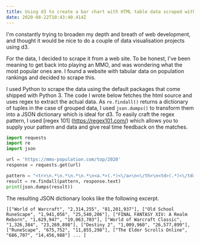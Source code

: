 ```yaml
---
title: Using d3 to create a bar chart with HTML table data scraped with Python
date: 2020-08-22T10:43:40.414Z
---
```

I'm constantly trying to broaden my depth and breath of web development, and thought it would be nice to do a couple of data visualisation projects using d3.

For the data, I decided to scrape it from a web site. To be honest, I've been meaning to get back into playing an MMO, and was wondering what the most popular ones are. I found a website with tabular data on population rankings and decided to scrape this.

I used Python to scrape the data using the default packages that come shipped with Python 3. The code I wrote below fetches the html source and uses regex to extract the actual data. As `re.findall()` returns a dictionary of tuples in the case of grouped data, I used `json.dumps()` to transform them into a JSON dictionary which is ideal for d3. To easily craft the regex pattern, I used [regex 101] (https://regex101.com/) which allows you to supply your pattern and data and give real time feedback on the matches.

```python
import requests
import re
import json

url = 'https://mmo-population.com/top/2020'
response = requests.get(url)

pattern = "<tr>\n.*\n.*\n.*\n.*\n<a.*>(.*)<\/a>\n<\/th>\n<td>(.*)<\/td>\n<td>(.*)<\/td>"
result = re.findall(pattern, response.text)
print(json.dumps(result))
```

The resulting JSON dictionary looks like the following excerpt.

`[["World of Warcraft", "2,314,255", "81,201,937"], ["Old School RuneScape", "1,941,056", "25,540,206"], ["FINAL FANTASY XIV: A Realm Reborn", "1,629,947", "19,063,703"], ["World of Warcraft Classic", "1,326,384", "23,269,898"], ["Destiny 2", "1,009,960", "26,577,899"], ["RuneScape", "675,752", "11,855,298"], ["The Elder Scrolls Online", "686,707", "14,456,988"] ... ]`